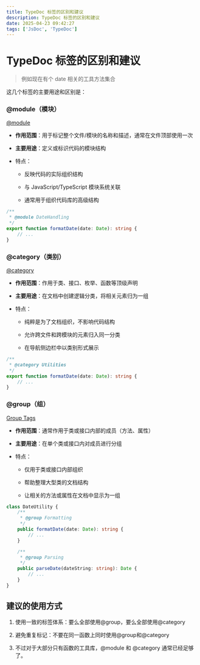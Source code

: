 ```yaml
---
title: TypeDoc 标签的区别和建议
description: TypeDoc 标签的区别和建议
date: 2025-04-23 09:42:27
tags: ['JsDoc', 'TypeDoc']
---
```


# TypeDoc 标签的区别和建议

>  例如现在有个 date 相关的工具方法集合


这几个标签的主要用途和区别是：

### @module（模块）

[@module](https://typedoc.org/documents/Tags._module.html)

- **作用范围**：用于标记整个文件/模块的名称和描述，通常在文件顶部使用一次

- **主要用途**：定义或标识代码的模块结构

- 特点：

  - 反映代码的实际组织结构

  - 与 JavaScript/TypeScript 模块系统关联

  - 通常用于组织代码库的高级结构

```ts
/**
 * @module DateHandling
 */
export function formatDate(date: Date): string {
    // ...
}
```



### @category（类别）

[@category](https://typedoc.org/documents/Tags._category.html)

- **作用范围**：作用于类、接口、枚举、函数等顶级声明

- **主要用途**：在文档中创建逻辑分类，将相关元素归为一组

- 特点：

  - 纯粹是为了文档组织，不影响代码结构

  - 允许跨文件和跨模块的元素归入同一分类

  - 在导航侧边栏中以类别形式展示

```ts
/**
 * @category Utilities
 */
export function formatDate(date: Date): string {
    // ...
}
```



### @group（组）

[Group Tags](https://typedoc.org/documents/Tags._group.html)

- **作用范围**：通常作用于类或接口内部的成员（方法、属性）

- **主要用途**：在单个类或接口内对成员进行分组

- 特点：

  - 仅用于类或接口内部组织

  - 帮助整理大型类的文档结构

  - 让相关的方法或属性在文档中显示为一组

```ts
class DateUtility {
    /**
     * @group Formatting
     */
    public formatDate(date: Date): string {
        // ...
    }

    /**
     * @group Parsing
     */
    public parseDate(dateString: string): Date {
        // ...
    }
}
```



## 建议的使用方式

1. 使用一致的标签体系：要么全部使用@group，要么全部使用@category

2. 避免重复标记：不要在同一函数上同时使用@group和@category

3. 不过对于大部分只有函数的工具库，@module 和 @category 通常已经足够了。
